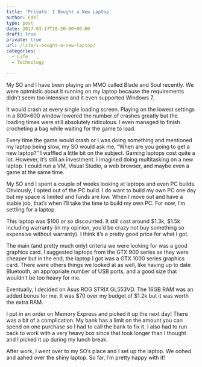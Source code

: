```yaml
---
title: 'Private: I Bought a New Laptop'
author: Edel
type: post
date: 2017-03-17T18:50:00+00:00
draft: true
private: true
url: /life/i-bought-a-new-laptop/
categories:
  - Life
  - Technology

---
```

My SO and I have been playing an MMO called Blade and Soul recently. We were optmistic about it running on my laptop because the requirements didn&#8217;t seem too intensive and it even supported Windows 7.

It would crash at every single loading screen. Playing on the lowest settings in a 800&#215;600 window lowered the number of crashes greatly but the loading times were still absolutely ridiculous. I even managed to finish crocheting a bag while waiting for the game to load.

Every time the game would crash or I was doing something and mentioned my laptop being slow, my SO would ask me, &#8220;When are you going to get a new laptop?&#8221; I waffled a little bit on the subject. Gaming laptops cost quite a lot. However, it&#8217;s still an investment. I imagined doing multitasking on a new laptop. I could run a VM, Visual Studio, a web browser, and maybe even a game at the same time.

My SO and I spent a couple of weeks looking at laptops and even PC builds. Obviously, I opted out of the PC build. I do want to build my own PC one day but my space is limited and funds are low. When I move out and have a stable job, that&#8217;s when I&#8217;ll take the time to build my own PC. For now, I&#8217;m settling for a laptop.

This laptop was $100 or so discounted. It still cost around $1.3k, $1.5k including warranty (in my opinion, you&#8217;d be crazy not buy something so expensive without warranty). I think it&#8217;s a pretty good price for what I got.

The main (and pretty much only) criteria we were looking for was a good graphics card. I suggested laptops from the GTX 900 series as they were cheaper but in the end, the laptop I got was a GTX 1000 series graphics card. There were others things we looked at as well, like having up to date Bluetooth, an appropriate number of USB ports, and a good size that wouldn&#8217;t be too heavy for me.

Eventually, I decided on Asus ROG STRIX GL553VD. The 16GB RAM was an added bonus for me. It was $70 over my budget of $1.2k but it was worth the extra RAM.

I put in an order on Memory Express and picked it up the next day! There was a bit of a complication. My bank has a limit on the amount you can spend on one purchase so I had to call the bank to fix it. I also had to run back to work with a very heavy box since that took longer than I thought and I picked it up during my lunch break.

After work, I went over to my SO&#8217;s place and I set up the laptop. We oohed and aahed over the shiny laptop. So far, I&#8217;m pretty happy with it!

[<img src="https://i2.wp.com/edelgrace.me/blog/wp-content/uploads/2017/03/wp-image-922752329jpg.jpg?resize=663%2C373" alt="" class="wp-image-356 alignnone size-full"  data-recalc-dims="1" />][1]

 [1]: https://i2.wp.com/edelgrace.me/blog/wp-content/uploads/2017/03/wp-image-922752329jpg.jpg